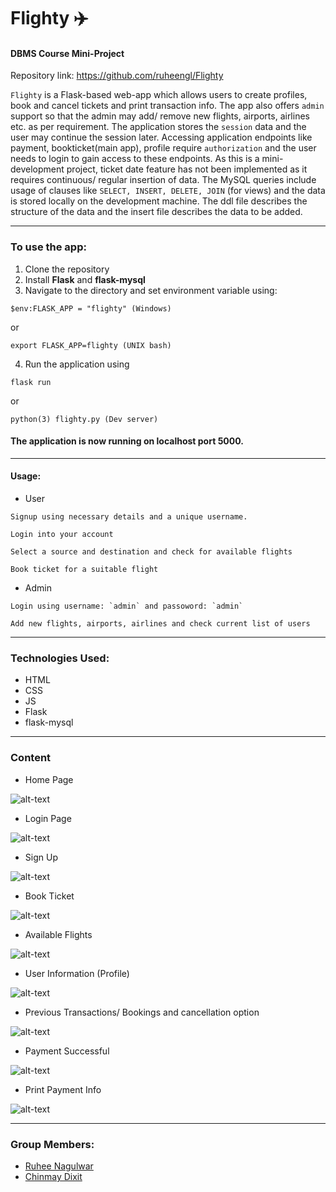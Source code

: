 # Flighty :airplane:

#### DBMS Course Mini-Project

Repository link: https://github.com/ruheengl/Flighty

`Flighty` is a Flask-based web-app which allows users to create profiles, book and cancel tickets and print transaction info. The app also offers `admin` support so that the admin may add/ remove new flights, airports, airlines etc. as per requirement. The application stores the `session` data and the user may continue the session later. Accessing application endpoints like payment, bookticket(main app), profile require `authorization` and the user needs to login to gain access to these endpoints. As this is a mini-development project, ticket date feature has not been implemented as it requires continuous/ regular insertion of data. The MySQL queries include usage of clauses like `SELECT, INSERT, DELETE, JOIN` (for views) and the data is stored locally on the development machine. The ddl file describes the structure of the data and the insert file describes the data to be added.

------

### To use the app:
1. Clone the repository
2. Install **Flask** and **flask-mysql**
3. Navigate to the directory and set environment variable using:
```
$env:FLASK_APP = "flighty" (Windows)
```

  or

```
export FLASK_APP=flighty (UNIX bash)
```
4. Run the application using
```
flask run
```

   or

```
python(3) flighty.py (Dev server)
```

#### The application is now running on localhost port 5000.

-----

#### Usage:
- User 
```
Signup using necessary details and a unique username.

Login into your account 

Select a source and destination and check for available flights

Book ticket for a suitable flight

```

- Admin
```
Login using username: `admin` and passoword: `admin`

Add new flights, airports, airlines and check current list of users

```

------

### Technologies Used:
- HTML
- CSS
- JS
- Flask
- flask-mysql

------

### Content
- Home Page

![alt-text](https://github.com/ruheengl/Flighty/blob/master/Screenshots/Screenshot%20from%202020-11-01%2023-28-10.png)

- Login Page

![alt-text](https://github.com/ruheengl/Flighty/blob/master/Screenshots/Screenshot%20from%202020-11-01%2023-28-50.png)

- Sign Up

![alt-text](https://github.com/ruheengl/Flighty/blob/master/Screenshots/Screenshot%20from%202020-11-01%2023-29-09.png)

- Book Ticket

![alt-text](https://github.com/ruheengl/Flighty/blob/master/Screenshots/Screenshot%20from%202020-11-01%2023-30-51.png)

- Available Flights

![alt-text](https://github.com/ruheengl/Flighty/blob/master/Screenshots/Screenshot%20from%202020-11-01%2023-32-02.png)

- User Information (Profile)

![alt-text](https://github.com/ruheengl/Flighty/blob/master/Screenshots/Screenshot%20from%202020-11-01%2023-31-06.png)

- Previous Transactions/ Bookings and cancellation option

![alt-text](https://github.com/ruheengl/Flighty/blob/master/Screenshots/Screenshot%20from%202020-11-01%2023-32-35.png)

- Payment Successful

![alt-text](https://github.com/ruheengl/Flighty/blob/master/Screenshots/Screenshot%20from%202020-11-01%2023-32-10.png)

- Print Payment Info


![alt-text](https://github.com/ruheengl/Flighty/blob/master/Screenshots/Screenshot%20from%202020-11-01%2023-32-17.png)

------

### Group Members:
- [Ruhee Nagulwar](https://github.com/ruheengl)
- [Chinmay Dixit](https://github.com/chinmaydixit20)
